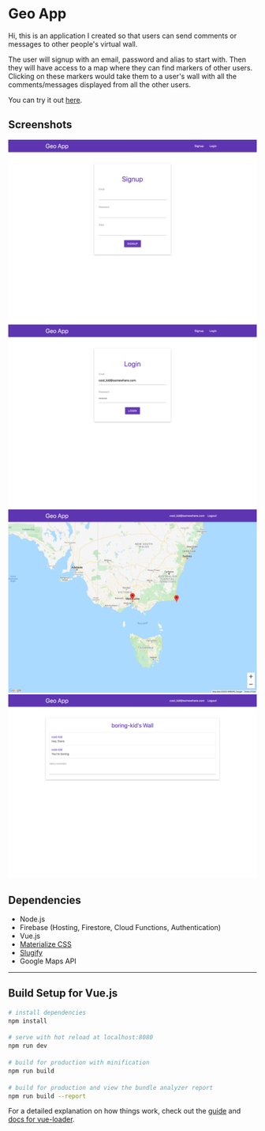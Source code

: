 # Geo App

Hi, this is an application I created so that users can send comments or messages to other people's virtual wall. 

The user will signup with an email, password and alias to start with. Then they will have access to a map where they can find markers of other users. Clicking on these markers would take them to a user's wall with all the comments/messages displayed from all the other users. 

You can try it out [here](https://geo-app-d1f15.web.app/).

## Screenshots

![](screenshots/Screenshot_1.png)
![](screenshots/Screenshot_2.png)
![](screenshots/Screenshot_3.png)
![](screenshots/Screenshot_4.png)

## Dependencies 

- Node.js 
- Firebase (Hosting, Firestore, Cloud Functions, Authentication)
- Vue.js
- [Materialize CSS](https://materializecss.com/)
- [Slugify](https://www.npmjs.com/package/slugify)
- Google Maps API

---

## Build Setup for Vue.js

``` bash
# install dependencies
npm install

# serve with hot reload at localhost:8080
npm run dev

# build for production with minification
npm run build

# build for production and view the bundle analyzer report
npm run build --report
```

For a detailed explanation on how things work, check out the [guide](http://vuejs-templates.github.io/webpack/) and [docs for vue-loader](http://vuejs.github.io/vue-loader).
